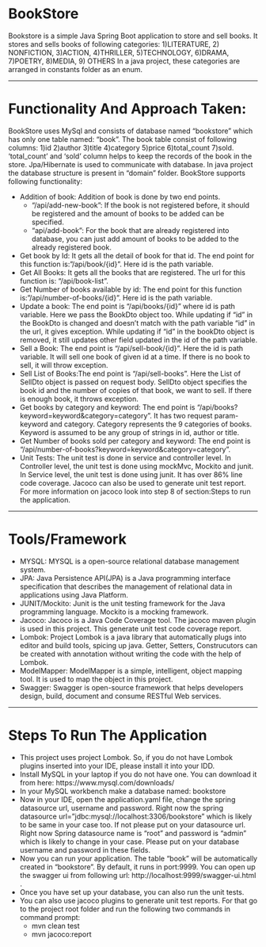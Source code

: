 # BookStore
Bookstore is a simple Java Spring Boot application to store and sell books. It stores and sells books of following categories:
1)LITERATURE, 2) NONFICTION, 3)ACTION, 4)THRILLER, 5)TECHNOLOGY, 6)DRAMA, 7)POETRY, 8)MEDIA, 9) OTHERS
In a java project, these categories are arranged in constants folder as an enum.

---
# Functionality And Approach Taken:
BookStore uses MySql and consists of database named “bookstore” which has only one table named: “book”.  The book table consist of following columns: 1)id 2)author 3)title 4)category 5)price 6)total_count 7)sold. ‘total_count’ and ‘sold’ column helps to keep the records of the book in the store.
Jpa/Hibernate is used to communicate with database. In java project the database structure is present in “domain” folder.
BookStore  supports following functionality:
<ul>
<li>Addition of book: Addition of book is done by two end points.<ul>
<li> “/api/add-new-book”: If the book is not registered before, it should be registered and the amount of books to be added can be specified.</li>
<li> “api/add-book”: For the book that are already registered into database, you can just add amount of books to be added to the already registered book.</li>
</ul>
<li>Get book by Id: It gets all the detail of book for that id.  The end point for this function is:”/api/book/{id}”. Here id is the path variable.</li>
<li>Get All Books: It gets all the books that are registered. The url for this function is: “/api/book-list”.</li>
<li>Get Number of books available by id:  The end point for this function is:”/api/number-of-books/{id}”. Here id is the path variable.</li>
<li>Update a book: The end point is “/api/books/{id}” where id is path variable. Here we pass the BookDto object too. While updating if “id” in the BookDto is changed and doesn’t match with the path variable “id” in the url, it gives exception. While updating  if “id” in the bookDto object is removed, it still updates other field updated  in the id of the path variable.</li>
<li>Sell a Book: The end point is “/api/sell-book/{id}”. Here the id is path variable. It will sell one book of given id at a time. If there is no book to sell, it will throw exception.</li>
<li>Sell List of Books:The end point is “/api/sell-books”. Here the List of SellDto object is passed on request body. SellDto object specifies the book id and the number of copies of that book, we want to sell. If there is enough book, it throws exception.</li>
<li>Get books by category and keyword: The end point is “/api/books?keyword=keyword&category=category”. It has two request param-keyword and category. Category represents the 9 categories of books. Keyword is assumed to be any group of strings in id, author or title.</li>
<li>Get Number of books sold per category and keyword: The end point is “/api/number-of-books?keyword=keyword&category=category”.</li>
<li>Unit Tests: The unit test is done in service and controller level. In Controller level, the unit test is done using mockMvc, Mockito and junit. In Service level, the unit test is done using junit.  It has over 86% line code coverage. Jacoco can also be used to generate unit test report. For more information on jacoco look into step 8 of section:Steps to run the application.</li>
</ul>

---
# Tools/Framework
<ul>
<li>MYSQL: MYSQL is a open-source relational database management system.</li>
<li>JPA: Java Persistence API(JPA) is a Java programming interface specification that describes the management of relational data in applications using Java Platform.</li>
<li>JUNIT/Mockito: Junit is the unit testing framework for the Java programming language. Mockito is a mocking framework.</li>
<li>Jacoco: Jacoco is a Java Code Coverage tool. The jacoco maven plugin is used in this project. This generate unit test code coverage report.</li>
<li>Lombok: Project Lombok is a java library that automatically plugs into editor and build tools, spicing up java. Getter, Setters, Construcutors can be created with annotation without writing the code with the help of Lombok.</li>
<li>ModelMapper: ModelMapper is a simple, intelligent, object mapping tool. It is used to map the object in this project.</li>
<li>Swagger: Swagger is open-source framework that helps developers design, build, document and consume RESTful Web services.</li>
</ul>

---
# Steps To Run The Application
<ul>
<li>This project uses project Lombok. So, if you do not have Lombok plugins inserted into your IDE, please install it into your IDD.</li>
<li>Install MySQL in your laptop if you do not have one. You can download it from here: https://www.mysql.com/downloads/</li>
<li>In your MySQL workbench make a database named: bookstore </li>
<li>Now in your IDE, open the application.yaml file, change the spring datasource url, username and password. Right now the spring datasource url=”jdbc:mysql://localhost:3306/bookstore” which is likely to be same in your case too. If not please put on your datasource url. Right now Spring datasource name is “root” and password is “admin” which is likely to change in your case. Please put on your database username and password in these fields.</li>
<li>Now you can run your application. The table “book” will be automatically created in “bookstore”. By default, it runs in port:9999. You can open up the swagger ui from  following url: http://localhost:9999/swagger-ui.html .</li>
<li>Once you have set up your database, you can also run the unit tests.</li>
<li>You can also use jacoco plugins to generate unit test reports. For that go to the project root folder and run the following two commands in command prompt:
    <ul><li>mvn clean test</li>
    <li>mvn jacoco:report</li>
    </ul>    
</li>
</ul>
